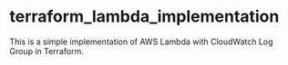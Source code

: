 # terraform_lambda_implementation

This is a simple implementation of AWS Lambda with CloudWatch Log Group in Terraform.
